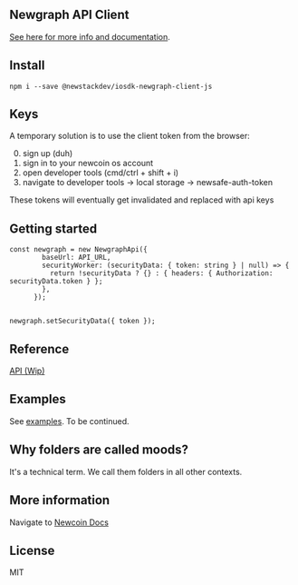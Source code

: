 ## Newgraph API Client

[See here for more info and documentation](https://www.newcoin.org/docs).

## Install

`npm i --save @newstackdev/iosdk-newgraph-client-js`

## Keys
A temporary solution is to use the client token from the browser:

0. sign up (duh)
1. sign in to your newcoin os account
2. open developer tools (cmd/ctrl + shift + i)
3. navigate to developer tools -> local storage -> newsafe-auth-token

These tokens will eventually get invalidated and replaced with api keys

## Getting started
```
const newgraph = new NewgraphApi({
        baseUrl: API_URL,
        securityWorker: (securityData: { token: string } | null) => {
          return !securityData ? {} : { headers: { Authorization: securityData.token } };
        },
      });
    

newgraph.setSecurityData({ token });
```

## Reference
[API (Wip)](https://github.com/newstackdev/iosdk-newgraph-client-js/blob/main/api.md)

## Examples
See [examples](https://github.com/newstackdev/iosdk-newgraph-client-js/tree/main/examples). To be continued.

## Why folders are called moods?
It's a technical term. We call them folders in all other contexts.

## More information
Navigate to [Newcoin Docs](https://www.newcoin.org/docs)


## License
MIT
